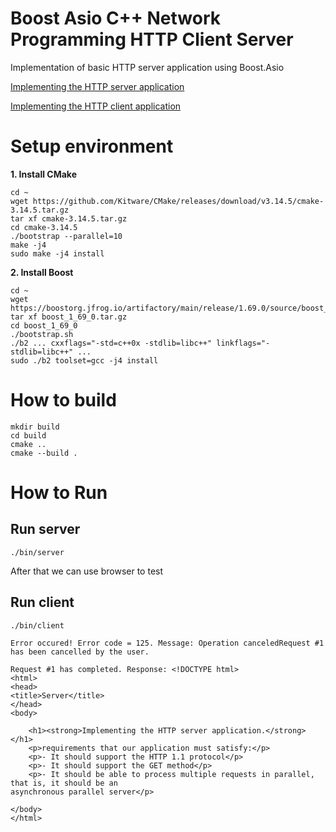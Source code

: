 # Boost Asio C++ Network Programming HTTP Client Server
Implementation of basic HTTP server application using Boost.Asio

[Implementing the HTTP server application](server/README.md)

[Implementing the HTTP client application](client/README.md)

# Setup environment
**1. Install CMake**
```
cd ~
wget https://github.com/Kitware/CMake/releases/download/v3.14.5/cmake-3.14.5.tar.gz
tar xf cmake-3.14.5.tar.gz
cd cmake-3.14.5
./bootstrap --parallel=10
make -j4
sudo make -j4 install
```
**2. Install Boost**
```
cd ~
wget https://boostorg.jfrog.io/artifactory/main/release/1.69.0/source/boost_1_69_0.tar.gz
tar xf boost_1_69_0.tar.gz
cd boost_1_69_0
./bootstrap.sh
./b2 ... cxxflags="-std=c++0x -stdlib=libc++" linkflags="-stdlib=libc++" ...
sudo ./b2 toolset=gcc -j4 install
```

# How to build
```
mkdir build
cd build
cmake ..
cmake --build .
```

# How to Run
## Run server
```
./bin/server

```

After that we can use browser to test


## Run client
```
./bin/client 

Error occured! Error code = 125. Message: Operation canceledRequest #1 has been cancelled by the user.

Request #1 has completed. Response: <!DOCTYPE html>
<html>
<head>
<title>Server</title>
</head>
<body>

    <h1><strong>Implementing the HTTP server application.</strong></h1>
    <p>requirements that our application must satisfy:</p>
    <p>- It should support the HTTP 1.1 protocol</p>
    <p>- It should support the GET method</p>
    <p>- It should be able to process multiple requests in parallel, that is, it should be an 
asynchronous parallel server</p>

</body>
</html>
```
